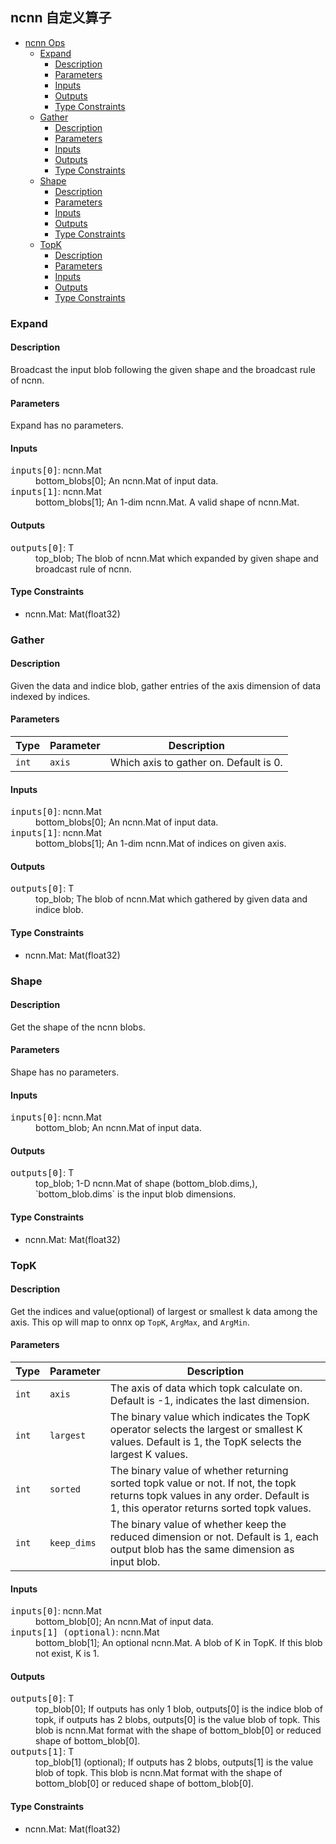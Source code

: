 ## ncnn 自定义算子

<!-- TOC -->

- [ncnn Ops](#ncnn-ops)
  - [Expand](#expand)
    - [Description](#description)
    - [Parameters](#parameters)
    - [Inputs](#inputs)
    - [Outputs](#outputs)
    - [Type Constraints](#type-constraints)
  - [Gather](#gather)
    - [Description](#description)
    - [Parameters](#parameters)
    - [Inputs](#inputs)
    - [Outputs](#outputs)
    - [Type Constraints](#type-constraints)
  - [Shape](#shape)
    - [Description](#description)
    - [Parameters](#parameters)
    - [Inputs](#inputs)
    - [Outputs](#outputs)
    - [Type Constraints](#type-constraints)
  - [TopK](#topk)
    - [Description](#description)
    - [Parameters](#parameters)
    - [Inputs](#inputs)
    - [Outputs](#outputs)
    - [Type Constraints](#type-constraints)

<!-- TOC -->

### Expand

#### Description

Broadcast the input blob following the given shape and the broadcast rule of ncnn.

#### Parameters

Expand has no parameters.

#### Inputs

<dl>
<dt><tt>inputs[0]</tt>: ncnn.Mat</dt>
<dd>bottom_blobs[0]; An ncnn.Mat of input data.</dd>
<dt><tt>inputs[1]</tt>: ncnn.Mat</dt>
<dd>bottom_blobs[1]; An 1-dim ncnn.Mat. A valid shape of ncnn.Mat.</dd>
</dl>

#### Outputs

<dl>
<dt><tt>outputs[0]</tt>: T</dt>
<dd>top_blob; The blob of ncnn.Mat which expanded by given shape and broadcast rule of ncnn.</dd>
</dl>

#### Type Constraints

- ncnn.Mat: Mat(float32)

### Gather

#### Description

Given the data and indice blob, gather entries of the axis dimension of data indexed by indices.

#### Parameters

| Type  | Parameter | Description                            |
| ----- | --------- | -------------------------------------- |
| `int` | `axis`    | Which axis to gather on. Default is 0. |

#### Inputs

<dl>
<dt><tt>inputs[0]</tt>: ncnn.Mat</dt>
<dd>bottom_blobs[0]; An ncnn.Mat of input data.</dd>
<dt><tt>inputs[1]</tt>: ncnn.Mat</dt>
<dd>bottom_blobs[1]; An 1-dim ncnn.Mat of indices on given axis.</dd>
</dl>

#### Outputs

<dl>
<dt><tt>outputs[0]</tt>: T</dt>
<dd>top_blob; The blob of ncnn.Mat which gathered by given data and indice blob.</dd>
</dl>

#### Type Constraints

- ncnn.Mat: Mat(float32)

### Shape

#### Description

Get the shape of the ncnn blobs.

#### Parameters

Shape has no parameters.

#### Inputs

<dl>
<dt><tt>inputs[0]</tt>: ncnn.Mat</dt>
<dd>bottom_blob; An ncnn.Mat of input data.</dd>
</dl>

#### Outputs

<dl>
<dt><tt>outputs[0]</tt>: T</dt>
<dd>top_blob; 1-D ncnn.Mat of shape (bottom_blob.dims,), `bottom_blob.dims` is the input blob dimensions.</dd>
</dl>

#### Type Constraints

- ncnn.Mat: Mat(float32)

### TopK

#### Description

Get the indices and value(optional) of largest or smallest k data among the axis. This op will map to onnx op `TopK`, `ArgMax`, and `ArgMin`.

#### Parameters

| Type  | Parameter   | Description                                                                                                                                                                |
| ----- | ----------- | -------------------------------------------------------------------------------------------------------------------------------------------------------------------------- |
| `int` | `axis`      | The axis of data which topk calculate on. Default is -1, indicates the last dimension.                                                                                     |
| `int` | `largest`   | The binary value which indicates the TopK operator selects the largest or smallest K values. Default is 1, the TopK selects the largest K values.                          |
| `int` | `sorted`    | The binary value of whether returning sorted topk value or not. If not, the topk returns topk values in any order. Default is 1, this operator returns sorted topk values. |
| `int` | `keep_dims` | The binary value of whether keep the reduced dimension or not. Default is 1, each output blob has the same dimension as input blob.                                        |

#### Inputs

<dl>
<dt><tt>inputs[0]</tt>: ncnn.Mat</dt>
<dd>bottom_blob[0]; An ncnn.Mat of input data.</dd>
<dt><tt>inputs[1] (optional)</tt>: ncnn.Mat</dt>
<dd>bottom_blob[1]; An optional ncnn.Mat. A blob of K in TopK. If this blob not exist, K is 1.</dd>
</dl>

#### Outputs

<dl>
<dt><tt>outputs[0]</tt>: T</dt>
<dd>top_blob[0]; If outputs has only 1 blob, outputs[0] is the indice blob of topk, if outputs has 2 blobs, outputs[0] is the value blob of topk. This blob is ncnn.Mat format with the shape of bottom_blob[0] or reduced shape of bottom_blob[0].</dd>
<dt><tt>outputs[1]</tt>: T</dt>
<dd>top_blob[1] (optional); If outputs has 2 blobs, outputs[1] is the value blob of topk. This blob is ncnn.Mat format with the shape of bottom_blob[0] or reduced shape of bottom_blob[0].</dd>
</dl>

#### Type Constraints

- ncnn.Mat: Mat(float32)
